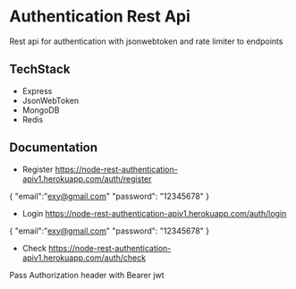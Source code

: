 
# Authentication Rest Api

Rest api for authentication with jsonwebtoken and rate limiter to endpoints

## TechStack

- Express
- JsonWebToken
- MongoDB
- Redis


  
## Documentation

- Register
https://node-rest-authentication-apiv1.herokuapp.com/auth/register

{
    "email":"exy@gmail.com"
    "password": "12345678" 
    <!-- password length should be greater than 8 -->
}
  
- Login
https://node-rest-authentication-apiv1.herokuapp.com/auth/login 

{
    "email":"exy@gmail.com"
    "password": "12345678" 
}

- Check
https://node-rest-authentication-apiv1.herokuapp.com/auth/check 

Pass Authorization header with Bearer jwt 